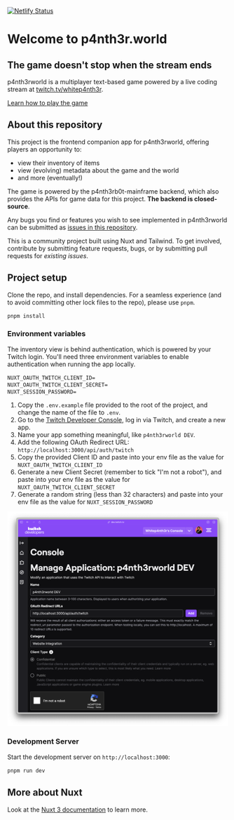 [![Netlify Status](https://api.netlify.com/api/v1/badges/c4d8b097-e089-4d54-acda-b29415724c2d/deploy-status)](https://app.netlify.com/sites/pantherworld/deploys)

# Welcome to p4nth3r.world

## The game doesn't stop when the stream ends

p4nth3rworld is a multiplayer text-based game powered by a live coding stream at
[twitch.tv/whitep4nth3r](twitch.tv/whitep4nth3r).

[Learn how to play the game](https://p4nth3r.world/manual)

## About this repository

This project is the frontend companion app for p4nth3rworld, offering players an opportunity to:

- view their inventory of items
- view (evolving) metadata about the game and the world
- and more (eventually!)

The game is powered by the p4nth3rb0t-mainframe backend, which also provides the APIs for game data for this project.
**The backend is closed-source**.

Any bugs you find or features you wish to see implemented in p4nth3rworld can be submitted as
[issues in this repository](https://github.com/whitep4nth3r/pantherworld/issues).

This is a community project built using Nuxt and Tailwind. To get involved, contribute by submitting feature requests,
bugs, or by submitting pull requests for _existing issues_.

## Project setup

Clone the repo, and install dependencies. For a seamless experience (and to avoid committing other lock files to the
repo), please use `pnpm`.

```bash
pnpm install
```

### Environment variables

The inventory view is behind authentication, which is powered by your Twitch login. You'll need three environment
variables to enable authentication when running the app locally.

```text
NUXT_OAUTH_TWITCH_CLIENT_ID=
NUXT_OAUTH_TWITCH_CLIENT_SECRET=
NUXT_SESSION_PASSWORD=
```

1. Copy the `.env.example` file provided to the root of the project, and change the name of the file to `.env`.
1. Go to the [Twitch Developer Console](https://dev.twitch.tv/console), log in via Twitch, and create a new app.
1. Name your app something meaningful, like `p4nth3rworld DEV`.
1. Add the following OAuth Redirect URL: `http://localhost:3000/api/auth/twitch`
1. Copy the provided Client ID and paste into your env file as the value for `NUXT_OAUTH_TWITCH_CLIENT_ID`
1. Generate a new Client Secret (remember to tick "I'm not a robot"), and paste into your env file as the value for
   `NUXT_OAUTH_TWITCH_CLIENT_SECRET`
1. Generate a random string (less than 32 characters) and paste into your env file as the value for
   `NUXT_SESSION_PASSWORD`

![screenshot of settings in Twitch app](contributing/twitch_app_settings.png)

### Development Server

Start the development server on `http://localhost:3000`:

```bash
pnpm run dev
```

## More about Nuxt

Look at the [Nuxt 3 documentation](https://nuxt.com/docs/getting-started/introduction) to learn more.
